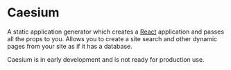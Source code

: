 # Caesium

A static application generator which creates a [React] application and passes all the props to you. Allows you to create a site search and other dynamic pages from your site as if it has a database.

Caesium is in early development and is not ready for production use.

[React]: https://facebook.github.io/react/
